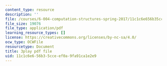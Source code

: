```yaml
---
content_type: resource
description: ''
file: /courses/6-004-computation-structures-spring-2017/11c1c6e656b35cceef0a9fa91ca1e2e9_185WS_ZzobA.pdf
file_size: 19076
file_type: application/pdf
learning_resource_types: []
license: https://creativecommons.org/licenses/by-nc-sa/4.0/
ocw_type: OCWFile
resourcetype: Document
title: 3play pdf file
uid: 11c1c6e6-56b3-5cce-ef0a-9fa91ca1e2e9
---
```

